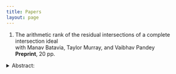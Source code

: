 ```yaml
---
title: Papers
layout: page
---
```


1. The arithmetic rank of the residual intersections of a complete intersection ideal <br>
   with Manav Batavia, Taylor Murray, and Vaibhav Pandey <br>
   **Preprint**, 20 pp.
<tr valign="top"><td>
<details><summary>Abstract:</summary><p align="justify">
We compute the arithmetic rank of nullcone ideals arising from the classical actions of the symplectic group, the general linear group, and the orthogonal group. We use these arithmetic rank calculations to establish striking vanishing results on the local cohomology modules supported at these nullcone ideals. This is done by analyzing the integer torsion in the critical local cohomology modules. The vanishing theorems that we obtain are sharp in multiple ways.
<br><br>
</p></details>
</td></tr>
  
